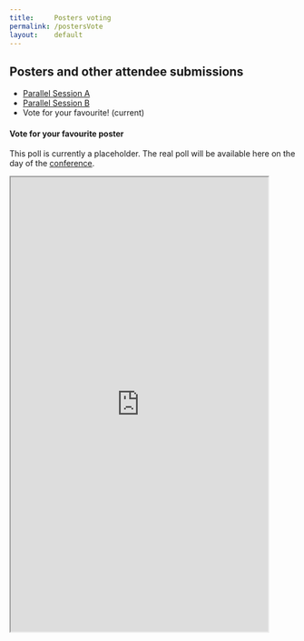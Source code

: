 ```yaml
---
title:     Posters voting
permalink: /postersVote
layout:    default
---
```


<h2 class="mb-4">Posters and other attendee submissions</h2>

<nav class="my-4">
  <ul class="pagination pagination-lg justify-content-center">
    <li class="page-item"><a class="page-link" href="/bytemal-2020/postersa">Parallel Session A</a></li>
    <li class="page-item"><a class="page-link" href="/bytemal-2020/postersb">Parallel Session B</a></li>
    <li class="page-item active">
      <span class="page-link">
        Vote for your favourite!
          <span class="sr-only">(current)</span>
      </span>    
    </li>
  </ul>
</nav>


<h4 class="my-4">Vote for your favourite poster</h4>
  
This poll is currently a placeholder. The real poll will be available here on the day of the [conference](https://www.crowdcast.io/e/bytemal-2020/).
  
<div class="container">
  
  <iframe
    src="https://www.easypolls.net/poll.html?p=5f819c7be4b0899ae5a11830"
    title="voting page" width="90%" height="800">
  </iframe>
  
  
</div>


